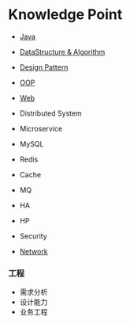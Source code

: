 # Knowledge Point
* [Java](java/README.md)
* [DataStructure & Algorithm](ds-algo/README.md)
* [Design Pattern](design-pattern/README.md)
* [OOP](paradigms/OOP.md)

* [Web](web/README.md)

* Distributed System
* Microservice

* MySQL
* Redis
* Cache
* MQ

* HA
* HP
* Security

* [Network](network/README.md)

### 工程
* 需求分析
* 设计能力
* 业务工程
